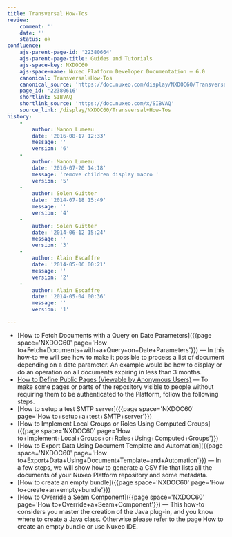 ```yaml
---
title: Transversal How-Tos
review:
    comment: ''
    date: ''
    status: ok
confluence:
    ajs-parent-page-id: '22380664'
    ajs-parent-page-title: Guides and Tutorials
    ajs-space-key: NXDOC60
    ajs-space-name: Nuxeo Platform Developer Documentation — 6.0
    canonical: Transversal+How-Tos
    canonical_source: 'https://doc.nuxeo.com/display/NXDOC60/Transversal+How-Tos'
    page_id: '22380616'
    shortlink: SIBVAQ
    shortlink_source: 'https://doc.nuxeo.com/x/SIBVAQ'
    source_link: /display/NXDOC60/Transversal+How-Tos
history:
    - 
        author: Manon Lumeau
        date: '2016-08-17 12:33'
        message: ''
        version: '6'
    - 
        author: Manon Lumeau
        date: '2016-07-20 14:18'
        message: 'remove children display macro '
        version: '5'
    - 
        author: Solen Guitter
        date: '2014-07-18 15:49'
        message: ''
        version: '4'
    - 
        author: Solen Guitter
        date: '2014-06-12 15:24'
        message: ''
        version: '3'
    - 
        author: Alain Escaffre
        date: '2014-05-06 00:21'
        message: ''
        version: '2'
    - 
        author: Alain Escaffre
        date: '2014-05-04 00:36'
        message: ''
        version: '1'

---
```

*   [How to Fetch Documents with a Query on Date Parameters]({{page space='NXDOC60' page='How to+Fetch+Documents+with+a+Query+on+Date+Parameters'}})&nbsp;&mdash;&nbsp;<span class="smalltext">In this how-to we will see how to make it possible to process a list of document depending on a date parameter. An example would be how to display or do an operation on all documents expiring in less than 3 months.</span>
*   [How to Define Public Pages (Viewable by Anonymous Users)](https://doc.nuxeo.com/pages/viewpage.action?pageId=22380547)&nbsp;&mdash;&nbsp;<span class="smalltext">To make some pages or parts of the repository visible to people without requiring them to be authenticated to the Platform, follow the following steps.</span>
*   [How to setup a test SMTP server]({{page space='NXDOC60' page='How to+setup+a+test+SMTP+server'}})
*   [How to Implement Local Groups or Roles Using Computed Groups]({{page space='NXDOC60' page='How to+Implement+Local+Groups+or+Roles+Using+Computed+Groups'}})
*   [How to Export Data Using Document Template and Automation]({{page space='NXDOC60' page='How to+Export+Data+Using+Document+Template+and+Automation'}})&nbsp;&mdash;&nbsp;<span class="smalltext">In a few steps, we will show how to generate a CSV file that lists all the documents of your Nuxeo Platform repository and some metadata.</span>
*   [How to create an empty bundle]({{page space='NXDOC60' page='How to+create+an+empty+bundle'}})
*   [How to Override a Seam Component]({{page space='NXDOC60' page='How to+Override+a+Seam+Component'}})&nbsp;&mdash;&nbsp;<span class="smalltext">This how-to considers you master the creation of the Java plug-in, and you know where to create a Java class. Otherwise please refer to the page How to create an empty bundle or use Nuxeo IDE.</span>